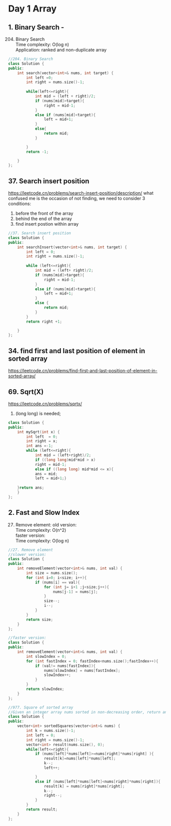 # Day 1 Array 

## 1. Binary Search - 
204. Binary Search <br>
Time complexity: O(log n) <br>
Application: ranked and non-duplicate array

```cpp
//204. Binary Search
class Solution {
public:
    int search(vector<int>& nums, int target) {
        int left =0;
        int right = nums.size()-1;
        
        while(left<=right){
            int mid = (left + right)/2;
            if (nums[mid]>target){
                right = mid-1;
            }
            else if (nums[mid]<target){
                left = mid+1;
            }
            else{
                return mid;
            }

        }
        return -1;

    }
};
``````
## 37. Search insert position
https://leetcode.cn/problems/search-insert-position/description/
what confused me is the occasion of not finding, we need to consider 3 conditions: <br>
1. before the front of the array<br>
2. behind the end of the array<br>
3. find insert postion within array
```cpp
//37. Search insert position
class Solution {
public:
    int searchInsert(vector<int>& nums, int target) {
        int left = 0;
        int right = nums.size()-1;
        
        while (left<=right){
            int mid = (left+ right)/2;
            if (nums[mid]>target){
                right = mid-1;
            }
            else if (nums[mid]<target){
                left = mid+1;
            }
            else {
                return mid;
            }
        } 
        return right +1;

    }
};
``````
## 34. find first and last position of element in sorted array
https://leetcode.cn/problems/find-first-and-last-position-of-element-in-sorted-array/
## 69. Sqrt(X)
https://leetcode.cn/problems/sqrtx/
1. (long long) is needed;<br>
   
```cpp
class Solution {
public:
    int mySqrt(int x) {
        int left  = 0;
        int right = x;
        int ans =-1;
        while (left<=right){
            int mid = (left+right)/2;
            if ((long long)mid*mid > x)
            right = mid-1;
            else if ((long long) mid*mid <= x){
            ans = mid;
            left = mid+1;}
             
    }return ans; 
    }
};
``````
## 2. Fast and Slow Index
27. Remove element:
    old version:<br>
    Time complexity: O(n^2)<br>
    faster version:<br>
    Time complexity: O(log n)<br>
```cpp
//27. Remove element
//slower version:
class Solution {
public:
    int removeElement(vector<int>& nums, int val) {
        int size = nums.size();
        for (int i=0; i<size; i++){
            if (nums[i] == val){
                for (int j= i+1 ;j<size;j++){
                    nums[j-1] = nums[j];
                } 
                size--;
                i--;
            }
        }
        return size;
    }
};
``````

```cpp
//faster version:
class Solution {
public:
    int removeElement(vector<int>& nums, int val) {
        int slowIndex = 0;
        for (int fastIndex = 0; fastIndex<nums.size();fastIndex++){
            if (val!= nums[fastIndex]){
                nums[slowIndex] = nums[fastIndex];
                slowIndex++;
            }
        }
        return slowIndex;
    }
};
``````
```cpp
//977. Square of sorted array
//Given an integer array nums sorted in non-decreasing order, return an array of the squares of each number sorted in non-decreasing order.
class Solution {
public:
    vector<int> sortedSquares(vector<int>& nums) {
        int k = nums.size()-1;
        int left = 0;
        int right = nums.size()-1;
        vector<int> result(nums.size(), 0);
        while(left<=right){
            if (nums[left]*nums[left]>=nums[right]*nums[right] ){
                result[k]=nums[left]*nums[left];
                k--;
                left++;

            }
            else if (nums[left]*nums[left]<nums[right]*nums[right]){
                result[k] = nums[right]*nums[right];
                k--;
                right--;
            }
        }
        return result;
    }
};
``````
